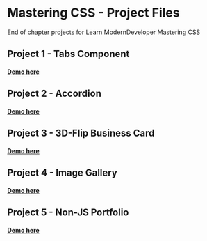 # Mastering CSS - Project Files

End of chapter projects for Learn.ModernDeveloper Mastering CSS 

## Project 1 - Tabs Component
#### [Demo here](https://sbchittenden.github.io/MD-Mastering-CSS-projects/tab-component/)

## Project 2 - Accordion
#### [Demo here](https://sbchittenden.github.io/MD-Mastering-CSS-projects/accordion/)

## Project 3 - 3D-Flip Business Card
#### [Demo here](https://sbchittenden.github.io/MD-Mastering-CSS-projects/business_card/)

## Project 4 - Image Gallery
#### [Demo here](https://sbchittenden.github.io/MD-Mastering-CSS-projects/image_gallery/)

## Project 5 - Non-JS Portfolio
#### [Demo here](https://sbchittenden.github.io/MD-Mastering-CSS-projects/non_js_portfolio/)
